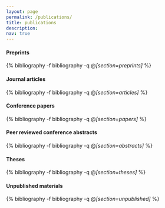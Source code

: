 ```yaml
---
layout: page
permalink: /publications/
title: publications
description:
nav: true
---
```


<div class="publications">

<h4>Preprints</h4>

{% bibliography -f bibliography -q @*[section=preprints]* %}

</div>

<div class="publications">

<h4>Journal articles</h4>

{% bibliography -f bibliography -q @*[section=articles]* %}

</div>

<div class="publications">

<h4>Conference papers</h4>

{% bibliography -f bibliography -q @*[section=papers]* %}

</div>

<div class="publications">

<h4>Peer reviewed conference abstracts</h4>

{% bibliography -f bibliography -q @*[section=abstracts]* %}

</div>

<div class="publications">

<h4>Theses</h4>

{% bibliography -f bibliography -q @*[section=theses]* %}

</div>

<div class="publications">

<h4>Unpublished materials</h4>

{% bibliography -f bibliography -q @*[section=unpublished]* %}

</div>
